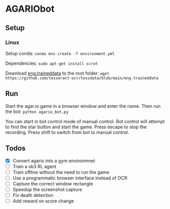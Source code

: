 # AGARIObot

## Setup

### Linux
Setup conda: `conda env create -f environment.yml`
 
Dependencies: `sudo apt-get install scrot`

Download [eng.traineddata](https://github.com/tesseract-ocr/tessdata/blob/main/eng.traineddata) to the root folder: `wget https://github.com/tesseract-ocr/tessdata/blob/main/eng.traineddata`

## Run

Start the agar.io game in a browser window and enter the name. Then run the bot:
`python agario_bot.py`

You can start in bot control mode of manual control.
Bot control will attempt to find the star button and start the game.
Press escape to stop the recording.
Press shift to switch from bot to manual control.

## Todos

- [x] Convert agario into a gym environmnet
- [ ] Train a sb3 RL agent
- [ ] Train offline without the need to run the game
- [ ] Use a programmatic browser interface instead of OCR
- [ ] Capture the correct window rectangle
- [ ] Speedup the screenshot capture
- [ ] Fix death detection
- [ ] Add reward on score change